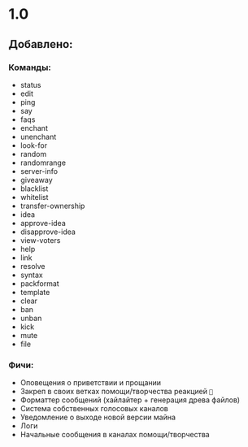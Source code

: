 # 1.0
## Добавлено:
### Команды:
- status
- edit
- ping
- say
- faqs
- enchant
- unenchant
- look-for
- random
- randomrange
- server-info
- giveaway
- blacklist
- whitelist
- transfer-ownership
- idea
- approve-idea
- disapprove-idea
- view-voters
- help
- link
- resolve
- syntax
- packformat
- template
- clear
- ban
- unban
- kick
- mute
- file
### Фичи:
- Оповещения о приветствии и прощании
- Закреп в своих ветках помощи/творчества реакцией `📌`
- Форматтер сообщений (хайлайтер + генерация древа файлов)
- Система собственных голосовых каналов
- Уведомление о выходе новой версии майна
- Логи
- Начальные сообщения в каналах помощи/творчества